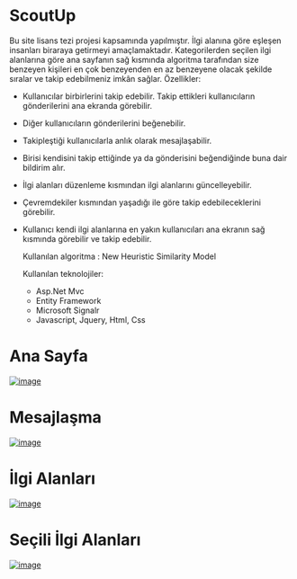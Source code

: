# ScoutUp
  Bu site lisans tezi projesi kapsamında yapılmıştır. İlgi alanına göre eşleşen insanları biraraya getirmeyi amaçlamaktadır. Kategorilerden seçilen ilgi alanlarına göre ana sayfanın sağ kısmında algoritma tarafından size benzeyen kişileri en çok benzeyenden en az benzeyene olacak şekilde sıralar ve takip edebilmeniz imkân sağlar.
  Özellikler:
*  Kullanıcılar birbirlerini takip edebilir. Takip ettikleri kullanıcıların gönderilerini ana ekranda görebilir.
*  Diğer kullanıcıların gönderilerini beğenebilir.
*  Takipleştiği kullanıcılarla anlık olarak mesajlaşabilir.
*  Birisi kendisini takip ettiğinde ya da gönderisini beğendiğinde buna dair bildirim alır.
*  İlgi alanları düzenleme kısmından ilgi alanlarını güncelleyebilir.
*  Çevremdekiler kısmından yaşadığı ile göre takip edebileceklerini görebilir.
*  Kullanıcı kendi ilgi alanlarına en yakın kullanıcıları ana ekranın sağ kısmında görebilir ve takip edebilir.
   
    Kullanılan algoritma : New Heuristic Similarity Model
    
    Kullanılan teknolojiler:
     *   Asp.Net Mvc
     *   Entity Framework
     *   Microsoft Signalr
     *   Javascript, Jquery, Html, Css

# Ana Sayfa
[![image](http://www.imgim.com/anaekran.jpg)](http://www.imgim.com/anaekran.jpg)
# Mesajlaşma
[![image](http://www.imgim.com/mesajlaşma.jpg)](http://www.imgim.com/mesajlaşma.jpg)
# İlgi Alanları
[![image](http://www.imgim.com/ilgialanları.jpg)](http://www.imgim.com/ilgialanları.jpg)
# Seçili İlgi Alanları
[![image](http://www.imgim.com/ilgialanları2.jpg)](http://www.imgim.com/ilgialanları2.jpg)
